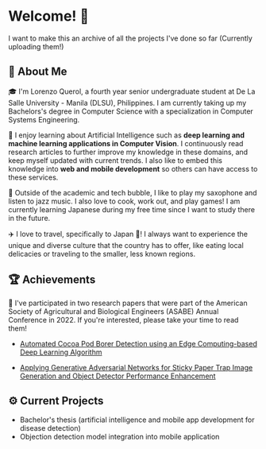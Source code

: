 # Welcome! 👋

I want to make this an archive of all the projects I've done so far (Currently uploading them!)

## 🚀 About Me

🎓 I'm Lorenzo Querol, a fourth year senior undergraduate student at De La Salle University - Manila (DLSU), Philippines. I am currently taking up my Bachelors's degree in Computer Science with a specialization in Computer Systems Engineering.

🙇 I enjoy learning about Artificial Intelligence such as **deep learning and machine learning applications in Computer Vision**. I continuously read research articles to further improve my knowledge in these domains, and keep myself updated with current trends. I also like to embed this knowledge into **web and mobile development** so others can have access to these services.

🎷 Outside of the academic and tech bubble, I like to play my saxophone and listen to jazz music. I also love to cook, work out, and play games! I am currently learning Japanese during my free time since I want to study there in the future.

✈️ I love to travel, specifically to Japan 🗾! I always want to experience the unique and diverse culture that the country has to offer, like eating local delicacies or traveling to the smaller, less known regions.

## 🏆 Achievements

📰 I've participated in two research papers that were part of the American Society of Agricultural and Biological Engineers (ASABE) Annual Conference in 2022. If you're interested, please take your time to read them!

- [Automated Cocoa Pod Borer Detection using an Edge Computing-based Deep Learning Algorithm](https://www.researchgate.net/publication/362080849_Automated_Cocoa_Pod_Borer_Detection_using_an_Edge_Computing-based_Deep_Learning_Algorithm)

- [Applying Generative Adversarial Networks for Sticky Paper Trap Image Generation and Object Detector Performance Enhancement](https://www.researchgate.net/publication/362080593_Applying_Generative_Adversarial_Networks_for_Sticky_Paper_Trap_Image_Generation_and_Object_Detector_Performance_Enhancement)

## ⚙️ Current Projects
- Bachelor's thesis (artificial intelligence and mobile app development for disease detection)
- Objection detection model integration into mobile application
